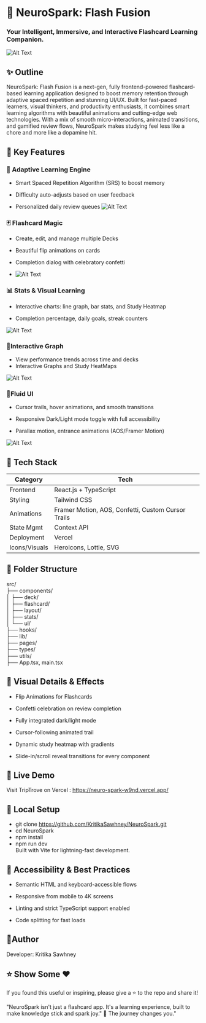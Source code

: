 # 🧠 NeuroSpark: Flash Fusion
### Your Intelligent, Immersive, and Interactive Flashcard Learning Companion.
![Alt Text](./images%20for%20readme/main.png)


## ✨<b> Outline </b>

NeuroSpark: Flash Fusion is a next-gen, fully frontend-powered flashcard-based learning application designed to boost memory retention through adaptive spaced repetition and stunning UI/UX. Built for fast-paced learners, visual thinkers, and productivity enthusiasts, it combines smart learning algorithms with beautiful animations and cutting-edge web technologies.
 With a mix of smooth micro-interactions, animated transitions, and gamified review flows, NeuroSpark makes studying feel less like a chore and more like a dopamine hit.


## 🎯 Key Features 

### 🧠 Adaptive Learning Engine
- Smart Spaced Repetition Algorithm (SRS) to boost memory

- Difficulty auto-adjusts based on user feedback

- Personalized daily review queues
  ![Alt Text](./images%20for%20readme/dashboard[1].png)

### 🃏 Flashcard Magic
- Create, edit, and manage multiple Decks

- Beautiful flip animations on cards

- Completion dialog with celebratory confetti
- ![Alt Text](./images%20for%20readme/crud.png)

### 📊 Stats & Visual Learning
- Interactive charts: line graph, bar stats, and Study Heatmap

- Completion percentage, daily goals, streak counters
  
![Alt Text](./images%20for%20readme/stats.png) <br>
### 🌈Interactive Graph
- View performance trends across time and decks
- Interactive Graphs and Study HeatMaps

![Alt Text](./images%20for%20readme/statsgraph.png)

### 💅Fluid UI
- Cursor trails, hover animations, and smooth transitions

- Responsive Dark/Light mode toggle with full accessibility

- Parallax motion, entrance animations (AOS/Framer Motion)

![Alt Text](./images%20for%20readme/appearnce.png)

## 🔧 <b> Tech Stack </b>

| Category                   | Tech                                      | 
|-----------------------------|---------------------------------------------------|
| Frontend                     | React.js + TypeScript                     
| Styling                      | Tailwind CSS                      
| Animations                   | Framer Motion, AOS, Confetti, Custom Cursor Trails                                
| State Mgmt                   | Context API                        
| Deployment                   | Vercel                          
| Icons/Visuals                | Heroicons, Lottie, SVG                                  


## 📁 <b> Folder Structure </b>

src/ <br> 
├── components/                <br>
│   ├── deck/                  <br>
│   ├── flashcard/             <br>
│   ├── layout/                <br>
│   ├── stats/                 <br>
│   └── ui/                    <br>
├── hooks/                     <br>
├── lib/                       <br>
├── pages/                     <br>
├── types/                     <br>
├── utils/                     <br>
├── App.tsx, main.tsx          <br>


## 🌈 Visual Details & Effects
- Flip Animations for Flashcards

- Confetti celebration on review completion

- Fully integrated dark/light mode

- Cursor-following animated trail

- Dynamic study heatmap with gradients

- Slide-in/scroll reveal transitions for every component

## 🚀 Live Demo

Visit TripTrove on Vercel : https://neuro-spark-w9nd.vercel.app/

## 🧪 Local Setup

- git clone https://github.com/KritikaSawhney/NeuroSpark.git <br>
- cd NeuroSpark <br>
- npm install <br>
- npm run dev <br>
Built with Vite for lightning-fast development.

## 🔐 Accessibility & Best Practices
- Semantic HTML and keyboard-accessible flows

- Responsive from mobile to 4K screens

- Linting and strict TypeScript support enabled

- Code splitting for fast loads


## 🤝Author

Developer: Kritika Sawhney



## ⭐ Show Some ❤️
If you found this useful or inspiring, please give a ⭐ to the repo and share it! <br>

"NeuroSpark isn't just a flashcard app. It's a learning experience, built to make knowledge stick and spark joy." 🚀 The journey changes you."

